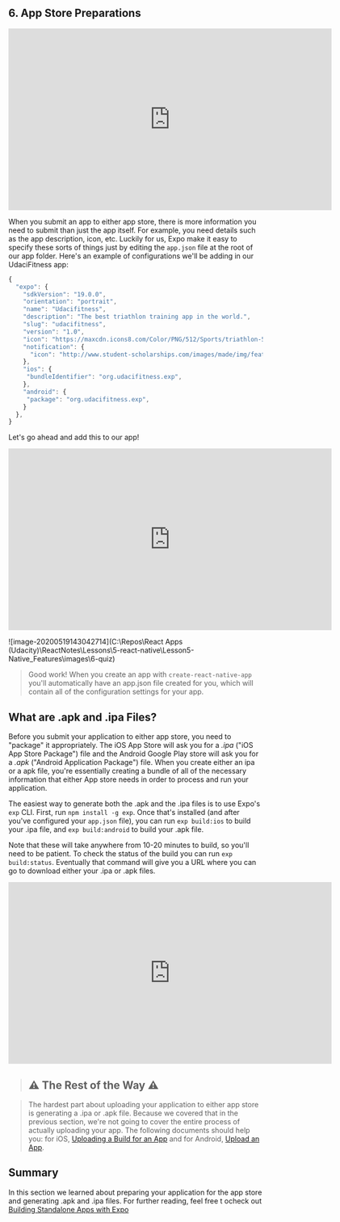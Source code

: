 ## 6. App Store Preparations



<iframe allowfullscreen="1" allow="accelerometer; autoplay; encrypted-media; gyroscope; picture-in-picture" title="YouTube video player" src="https://www.youtube.com/embed/_tyCx2yAkc0?showinfo=0&amp;rel=0&amp;autohide=1&amp;vq=hd720&amp;hl=en-us&amp;cc_load_policy=0&amp;enablejsapi=1&amp;origin=https%3A%2F%2Fclassroom.udacity.com&amp;widgetid=441" id="widget442" width="640" height="360" frameborder="0"></iframe>



When you submit an app to either app store, there is more information you  need to submit than just the app itself. For example, you need details  such as the app description, icon, etc. Luckily for us, Expo make it  easy to specify these sorts of things just by editing the `app.json` file at the root of our app folder. Here's an example of configurations we'll be adding in our UdaciFitness app:

```js
{
  "expo": {
    "sdkVersion": "19.0.0",
    "orientation": "portrait",
    "name": "Udacifitness",
    "description": "The best triathlon training app in the world.",
    "slug": "udacifitness",
    "version": "1.0",
    "icon": "https://maxcdn.icons8.com/Color/PNG/512/Sports/triathlon-512.png",
    "notification": {
      "icon": "http://www.student-scholarships.com/images/made/img/featured/nav_basketball_45_45.png"
    },
    "ios": {
     "bundleIdentifier": "org.udacifitness.exp",
    },
    "android": {
     "package": "org.udacifitness.exp",
    }
  },
}
```

Let's go ahead and add this to our app!



<iframe allowfullscreen="1" allow="accelerometer; autoplay; encrypted-media; gyroscope; picture-in-picture" title="YouTube video player" src="https://www.youtube.com/embed/4rcPX-bIneE?showinfo=0&amp;rel=0&amp;autohide=1&amp;vq=hd720&amp;hl=en-us&amp;cc_load_policy=0&amp;enablejsapi=1&amp;origin=https%3A%2F%2Fclassroom.udacity.com&amp;widgetid=443" id="widget444" width="640" height="360" frameborder="0"></iframe>

![image-20200519143042714](C:\Repos\React Apps (Udacity)\ReactNotes\Lessons\5-react-native\Lesson5-Native_Features\images\6-quiz)

> Good work! When you create an app with `create-react-native-app` you'll automatically have an app.json file created for you, which will contain all of the configuration settings for your app.

## What are .apk and .ipa Files?

Before you submit your application to either app store, you need to  "package" it appropriately. The iOS App Store will ask you for a *.ipa* ("iOS App Store Package") file and the Android Google Play store will ask you for a *.apk* ("Android Application Package") file. When you create either an ipa or a apk file, you're essentially creating a bundle of all of the necessary  information that either App store needs in order to process and run your application. 

The easiest way to generate both the .apk and the .ipa files is to use Expo's `exp` CLI. First, run `npm install -g exp`. Once that's installed (and after you've configured your `app.json` file), you can run `exp build:ios` to build your .ipa file, and `exp build:android` to build your .apk file.

Note that these will take anywhere from 10-20 minutes to build, so  you'll need to be patient. To check the status of the build you can run `exp build:status`. Eventually that command will give you a URL where you can go to download either your .ipa or .apk files.



<iframe allowfullscreen="1" allow="accelerometer; autoplay; encrypted-media; gyroscope; picture-in-picture" title="YouTube video player" src="https://www.youtube.com/embed/IryVgEQ0SvE?showinfo=0&amp;rel=0&amp;autohide=1&amp;vq=hd720&amp;hl=en-us&amp;cc_load_policy=0&amp;enablejsapi=1&amp;origin=https%3A%2F%2Fclassroom.udacity.com&amp;widgetid=445" id="widget446" width="640" height="360" frameborder="0"></iframe>



> ## ⚠️ The Rest of the Way ⚠️

> The hardest part about uploading your application to either app store is generating a .ipa or .apk file. Because we covered that in the  previous section, we're not going to cover the entire process of  actually uploading your app. The following documents should help you:  for iOS, [Uploading a Build for an App](https://developer.apple.com/library/content/documentation/LanguagesUtilities/Conceptual/iTunesConnect_Guide/Chapters/UploadingBinariesforanApp.html#//apple_ref/doc/uid/TP40011225-CH38-SW1) and for Android, [Upload an App](https://support.google.com/googleplay/android-developer/answer/113469?hl=en).



## Summary

In this section we learned about preparing your application for the  app store and generating .apk and .ipa files. For further reading, feel  free t ocheck out [Building Standalone Apps with Expo](https://docs.expo.io/versions/latest/guides/building-standalone-apps.html)